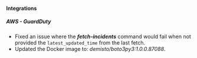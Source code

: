
#### Integrations

##### AWS - GuardDuty

- Fixed an issue where the ***fetch-incidents*** command would fail when not provided the `latest_updated_time` from the last fetch.
- Updated the Docker image to: *demisto/boto3py3:1.0.0.87088*.
